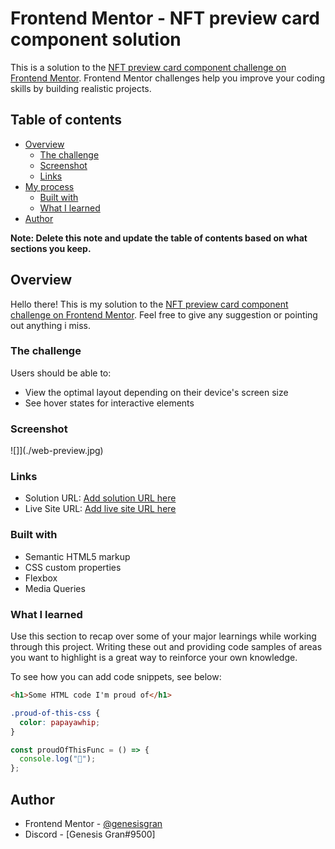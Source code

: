# Frontend Mentor - NFT preview card component solution

This is a solution to the [NFT preview card component challenge on Frontend Mentor](https://www.frontendmentor.io/challenges/nft-preview-card-component-SbdUL_w0U). Frontend Mentor challenges help you improve your coding skills by building realistic projects.

## Table of contents

- [Overview](#overview)
  - [The challenge](#the-challenge)
  - [Screenshot](#screenshot)
  - [Links](#links)
- [My process](#my-process)
  - [Built with](#built-with)
  - [What I learned](#what-i-learned)
- [Author](#author)

**Note: Delete this note and update the table of contents based on what sections you keep.**

## Overview

Hello there! This is my solution to the [NFT preview card component challenge on Frontend Mentor](https://www.frontendmentor.io/challenges/nft-preview-card-component-SbdUL_w0U). Feel free to give any suggestion or pointing out anything i miss.

### The challenge

Users should be able to:

- View the optimal layout depending on their device's screen size
- See hover states for interactive elements

### Screenshot

![]](./web-preview.jpg)

### Links

- Solution URL: [Add solution URL here](https://your-solution-url.com)
- Live Site URL: [Add live site URL here](https://github.com/GenesisGran/nft-preview-card.git)

### Built with

- Semantic HTML5 markup
- CSS custom properties
- Flexbox
- Media Queries

### What I learned

Use this section to recap over some of your major learnings while working through this project. Writing these out and providing code samples of areas you want to highlight is a great way to reinforce your own knowledge.

To see how you can add code snippets, see below:

```html
<h1>Some HTML code I'm proud of</h1>
```

```css
.proud-of-this-css {
  color: papayawhip;
}
```

```js
const proudOfThisFunc = () => {
  console.log("🎉");
};
```

## Author

- Frontend Mentor - [@genesisgran](https://www.frontendmentor.io/profile/GenesisGran)
- Discord - [Genesis Gran#9500]
